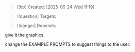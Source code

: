 
>[!tip] Created: [2025-09-24 Wed 11:19]

>[!question] Targets: 

>[!danger] Depends: 

give it the graphics.

change the EXAMPLE PROMPTS to suggest things to the user.